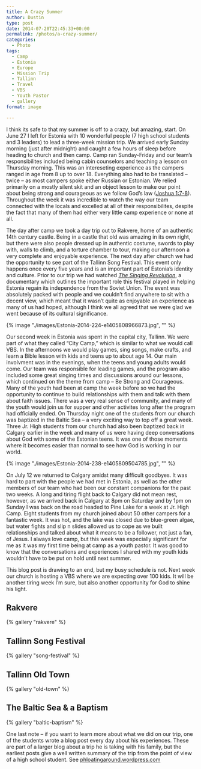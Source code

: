 ```yaml
---
title: A Crazy Summer
author: Dustin
type: post
date: 2014-07-20T22:45:33+00:00
permalink: /photos/a-crazy-summer/
categories:
  - Photo
tags:
  - Camp
  - Estonia
  - Europe
  - Mission Trip
  - Tallinn
  - Travel
  - VBS
  - Youth Pastor
  - gallery
format: image

---
```

I think its safe to that my summer is off to a crazy, but amazing, start. On June 27 I left for Estonia with 10 wonderful people (7 high school students and 3 leaders) to lead a three-week mission trip. We arrived early Sunday morning (just after midnight) and caught a few hours of sleep before heading to church and then camp. Camp ran Sunday-Friday and our team&#8217;s responsibilites included being cabin counselors and teaching a lesson on Thursday morning. This was an intereseting experience as the campers ranged in age from 8 up to over 18. Everything also had to be translated &#8211; twice &#8211; as most campers spoke either Russian or Estonian. We relied primarily on a mostly silent skit and an object lesson to make our point about being strong and courageous as we follow God&#8217;s law ([Joshua 1:7-8][1]). Throughout the week it was incredible to watch the way our team connected with the locals and excelled at all of their responsibilites, despite the fact that many of them had either very little camp experience or none at all.

<!--more-->

The day after camp we took a day trip out to Rakvere, home of an authentic 14th century castle. Being in a castle that old was amazing in its own right, but there were also people dressed up in authentic costume, swords to play with, walls to climb, and a torture chamber to tour, making our afternoon a very complete and enjoyable experience. The next day after church we had the opportunity to see part of the Tallinn Song Festival. This event only happens once every five years and is an important part of Estonia&#8217;s identity and culture. Prior to our trip we had watched [_The Singing Revolution_][2], a documentary which outlines the important role this festival played in helping Estonia regain its independence from the Soviet Union. The event was absolutely packed with people and we couldn&#8217;t find anywhere to sit with a decent view, which meant that it wasn&#8217;t quite as enjoyable an experience as many of us had hoped, although I think we all agreed that we were glad we went because of its cultural significance.

{% image "./images/Estonia-2014-224-e1405808966873.jpg", "" %}

Our second week in Estonia was spent in the capital city, Tallinn. We were part of what they called &#8220;City Camp,&#8221; which is similar to what we would call VBS. In the afternoons we would play games, sing songs, make crafts, and learn a Bible lesson with kids and teens up to about age 14. Our main involvment was in the evenings, when the teens and young adults would come. Our team was responsible for leading games, and the program also included some great singing times and discussions around our lessons, which continued on the theme from camp &#8211; Be Strong and Courageous. Many of the youth had been at camp the week before so we had the opportunity to continue to build relationships with them and talk with them about faith issues. There was a very real sense of community, and many of the youth would join us for supper and other activites long after the program had officially ended. On Thursday night one of the students from our church was baptized in the Baltic Sea &#8211; a very exciting way to top off a great week. Three Jr. High students from our church had also been baptized back in Calgary earlier in the week and many of us were having deep conversations about God with some of the Estonian teens. It was one of those moments where it becomes easier than normal to see how God is working in our world.

{% image "./images/Estonia-2014-238-e1405809504785.jpg", "" %}

On July 12 we returned to Calgary amidst many difficult goodbyes. It was hard to part with the people we had met in Estonia, as well as the other members of our team who had been our constant companions for the past two weeks. A long and tiring flight back to Calgary did not mean rest, however, as we arrived back in Calgary at 8pm on Saturday and by 1pm on Sunday I was back on the road headed to Pine Lake for a week at Jr. High Camp. Eight students from my church joined about 50 other campers for a fantastic week. It was hot, and the lake was closed due to blue-green algae, but water fights and slip n slides allowed us to cope as we built relationships and talked about what it means to be a follower, not just a fan, of Jesus. I always love camp, but this week was especially significant for me as it was my first time being at camp as a youth pastor. It was good to know that the conversations and experiences I shared with my youth kids wouldn&#8217;t have to be put on hold until next summer.

This blog post is drawing to an end, but my busy schedule is not. Next week our church is hosting a VBS where we are expecting over 100 kids. It will be another tiring week I&#8217;m sure, but also another opportunity for God to shine his light.

## Rakvere

{% gallery "rakvere" %}

## Tallinn Song Festival

{% gallery "song-festival" %}

## Tallinn Old Town

{% gallery "old-town" %}

## The Baltic Sea & a Baptism

{% gallery "baltic-baptism" %}

One last note &#8211; if you want to learn more about what we did on our trip, one of the students wrote a blog post every day about his experiences. These are part of a larger blog about a trip he is taking with his family, but the earliest posts give a well written summary of the trip from the point of view of a high school student. See [phloatingaround.wordpress.com][3]

 [1]: http://www.biblestudytools.com/joshua/passage.aspx?q=joshua%201:7-8
 [2]: http://www.singingrevolution.com/
 [3]: http://phloatingaround.wordpress.com/
